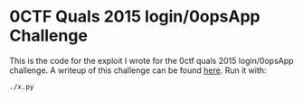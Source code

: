 0CTF Quals 2015 login/0opsApp Challenge
=======================================

This is the code for the exploit I wrote for the 0ctf quals 2015 login/0opsApp challenge. A writeup of this challenge can be found [here](http://acez.re/ctf-writeup-0ctf-2015-quals-login0opsapp-breaking-out-of-a-pin-sandbox/).
Run it with:
```
./x.py
```
